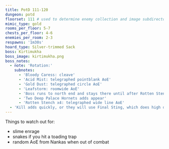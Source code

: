 ```yaml
---
title: PotD 111-120
dungeon: potd
floorset: 111 # used to determine enemy collection and image subdirectory
mimic_type: gold
rooms_per_floor: 5-7
chests_per_floor: 4-6
enemies_per_room: 2-3
respawns: '1m30s'
hoard_type: Silver-trimmed Sack
boss: Kirtimukha
boss_image: kirtimukha.png
boss_notes:
  - note: 'Rotation:'
    subnotes:
      - 'Bloody Caress: cleave'
      - 'Acid Mist: telegraphed pointblank AoE'
      - 'Gold Dust: telegraphed circle AoE'
      - 'Leafstorm: roomwide AoE'
      - 'Boss runs to north end and stays there until after Rotten Stench phase'
      - 'Two Deep Palace Hornets adds appear'
      - 'Rotten Stench x4: telegraphed wide line AoE'
  - 'Kill adds quickly, or they will use Final Sting, which does high damage'
---
```


Things to watch out for:

* slime enrage
* snakes if you hit a toading trap
* random AoE from Nankas when out of combat
